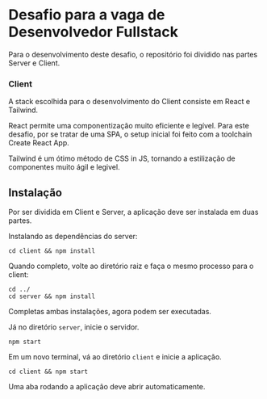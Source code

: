 # Desafio para a vaga de Desenvolvedor Fullstack

Para o desenvolvimento deste desafio, o repositório foi dividido nas partes Server e Client.

### Client

A stack escolhida para o desenvolvimento do Client consiste em React e Tailwind.

React permite uma componentização muito eficiente e legível. Para este desafio, por se tratar de uma SPA, o setup inicial foi feito com a toolchain Create React App.

Tailwind é um ótimo método de CSS in JS, tornando a estilização de componentes muito ágil e legivel.

## Instalação

Por ser dividida em Client e Server, a aplicação deve ser instalada em duas partes.

Instalando as dependências do server:

```
cd client && npm install
```

Quando completo, volte ao diretório raiz e faça o mesmo processo para o client:

```
cd ../
cd server && npm install
```

Completas ambas instalações, agora podem ser executadas.

Já no diretório `server`, inicie o servidor.

```
npm start
```

Em um novo terminal, vá ao diretório `client` e inicie a aplicação.

```
cd client && npm start
```

Uma aba rodando a aplicação deve abrir automaticamente.
